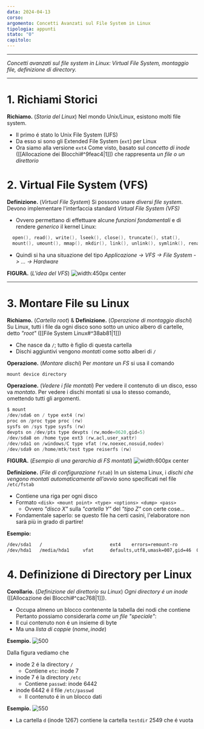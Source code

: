 ```yaml
---
data: 2024-04-13
corso: 
argomento: Concetti Avanzati sul File System in Linux
tipologia: appunti
stato: "0"
capitolo:
---
```

- - -
*Concetti avanzati sul file system in Linux: Virtual File System, montaggio file, definizione di directory.*
- - -
# 1. Richiami Storici 
**Richiamo.** (*Storia del Linux*)
Nel mondo Unix/Linux, esistono molti file system.
- Il primo é stato lo Unix File System (UFS)
- Da esso si sono gli Extended File System (`ext`) per Linux
- Ora siamo alla versione `ext4`
Come visto, basato sul *concetto di inode* ([[Allocazione dei Blocchi#^9feac4|1]]) che rappresenta *un file o un direttorio*
# 2. Virtual File System (VFS) 
**Definizione.** (*Virtual File System*)
Si possono usare *diversi file system*.
Devono implementare l'interfaccia standard *Virtual File System (VFS)*
- Ovvero permettano di effettuare alcune *funzioni fondamentali* e di rendere *generico* il kernel Linux:  
```c
  open(), read(), write(), lseek(), close(), truncate(), stat(),
  mount(), umount(), mmap(), mkdir(), link(), unlink(), symlink(), rename()
  ```
- Quindi si ha una situazione del tipo *Applicazione -> VFS -> File System -> ... -> Hardware*

**FIGURA.** (*L'idea del VFS*)
![width:450px center](images/vfs.png)

---
# 3. Montare File su Linux
**Richiamo.** (*Cartella root*) & **Definizione.** (*Operazione di montaggio dischi*)
Su Linux, tutti i file da ogni disco sono sotto un unico albero di cartelle, detto *"root"* ([[File System Linux#^38ab81|1]])
- Che nasce da `/`; tutto è figlio di questa cartella
- Dischi aggiuntivi vengono *montati* come sotto alberi di `/`

**Operazione.** (*Montare dischi*)
Per *montare* un *FS* si usa il comando
```c
mount device directory
```

**Operazione.** (*Vedere i file montati*)
Per vedere il contenuto di un disco, esso va *montato*. Per vedere i dischi montati si usa lo stesso comando, omettendo tutti gli argomenti.
```c
$ mount
/dev/sda6 on / type ext4 (rw)
proc on /proc type proc (rw)
sysfs on /sys type sysfs (rw)
devpts on /dev/pts type devpts (rw,mode=0620,gid=5) 
/dev/sda8 on /home type ext3 (rw,acl,user_xattr)
/dev/sda1 on /windows/C type vfat (rw,noexec,nosuid,nodev)
/dev/sda9 on /home/mtk/test type reiserfs (rw)
```

**FIGURA.** (*Esempio di una gerarchia di FS montati*)
![width:600px center](images/mount.png)


**Definizione.** (*File di configurazione `fstab`*)
In un sistema Linux, i *dischi che vengono montati automaticamente all'avvio* sono specificati nel file `/etc/fstab`
- Contiene una riga per ogni disco
- Formato `<disk> <mount point> <type> <options> <dump> <pass>`
	- Ovvero *"disco X"* sulla *"cartella Y"* del *"tipo Z"* con certe cose...
- Fondamentale saperlo: se questo file ha certi casini, l'elaboratore non sarà più in grado di partire! 

**Esempio:**
```bash
/dev/sda1   /                         ext4    errors=remount-ro                          0   1
/dev/hda1   /media/hda1     vfat      defaults,utf8,umask=007,gid=46  0   0
```

# 4. Definizione di Directory per Linux
**Corollario.** (*Definizione del direttorio su Linux*)
*Ogni directory é un inode* ([[Allocazione dei Blocchi#^cac768|1]]).
- Occupa almeno un blocco contenente la tabella dei nodi che contiene
Pertanto possiamo considerarla *come un file "speciale"*:
- Il cui contenuto non é un insieme di byte
- Ma una *lista di coppie* $(nome, inode)$ 

**Esempio.**
![500](images/blocks.png)

Dalla figura vediamo che
- inode $2$ é la directory `/`
	- Contiene `etc`: inode $7$
- inode $7$ é la directory `/etc`
	- Contiene `passwd`: inode $6442$
- inode $6442$ é il file `/etc/passwd`
	- Il contenuto é in un blocco dati

**Esempio.**
![550](images/inode-dir.png)
- La cartella `d` (inode $1267$) contiene la cartella `testdir` $2549$ che é vuota